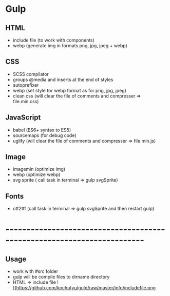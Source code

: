 # Gulp

## HTML
+ include file (to work with components)
+ webp (generate img in formats png, jpg, jpeg + webp)

## CSS
+ SCSS compilator
+ groups @media and inserts at the end of styles
+ autoprefixer
+ webp (set style for webp format as for png, jpg, jpeg)
+ clean css (will clear the file of comments and compresser => file.min.css)

## JavaScript
+ babel (ES6+ syntax to ES5)
+ sourcemaps (for debug code)
+ uglify (will clear the file of comments and compresser => file.min.js)

## Image
+ imagemin (optimize img)
+ webp (optimize webp)
+ svg sprite ( call task in terminal => gulp svgSprite)

## Fonts
+ otf2ttf (call task in terminal => gulp svgSprite and then restart gulp)

# -----------------------------------------------------------------------

## Usage
+ work with #src folder
+ gulp will be compile files to dirname directory
+ HTML => include file
![]https://github.com/kochutyu/gulp/raw/master/info/includefile.png
